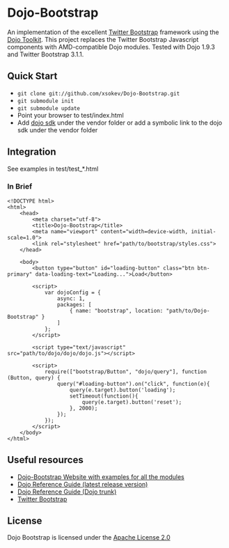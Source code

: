 # Dojo-Bootstrap

An implementation of the excellent [Twitter Bootstrap](http://twitter.github.com/bootstrap/) framework using the [Dojo Toolkit](http://dojotoolkit.org). This project replaces the Twitter Bootstrap Javascript components with AMD-compatible Dojo modules. Tested with Dojo 1.9.3 and Twitter Bootstrap 3.1.1.

## Quick Start

+ `git clone git://github.com/xsokev/Dojo-Bootstrap.git`
+ `git submodule init`
+ `git submodule update`
+ Point your browser to test/index.html
+ Add [dojo sdk](https://github.com/dojo) under the vendor folder or add a symbolic link to the dojo sdk under the vendor folder

## Integration

See examples in test/test_*.html

### In Brief

    <!DOCTYPE html>
    <html>
        <head>
            <meta charset="utf-8">
            <title>Dojo-Bootstrap</title>
            <meta name="viewport" content="width=device-width, initial-scale=1.0">
            <link rel="stylesheet" href="path/to/bootstrap/styles.css">
        </head>
    
        <body>
            <button type="button" id="loading-button" class="btn btn-primary" data-loading-text="Loading...">Load</button>
        
            <script>
                var dojoConfig = {
                    async: 1,
                    packages: [
                        { name: "bootstrap", location: "path/to/Dojo-Bootstrap" }
                    ]
                };
            </script>
        
            <script type="text/javascript" src="path/to/dojo/dojo/dojo.js"></script>
    
            <script>
                require(["bootstrap/Button", "dojo/query"], function (Button, query) {
                    query("#loading-button").on("click", function(e){
                        query(e.target).button('loading');
                        setTimeout(function(){
                            query(e.target).button('reset');
                        }, 2000);
                    });
                });
            </script>
        </body>
    </html>

## Useful resources

+ [Dojo-Bootstrap Website with examples for all the modules](http://dojobootstrap.com)
+ [Dojo Reference Guide (latest release version)](http://dojotoolkit.org/reference-guide/)
+ [Dojo Reference Guide (Dojo trunk)](http://livedocs.dojotoolkit.org/)
+ [Twitter Bootstrap](http://getbootstrap.com/)

## License

Dojo Bootstrap is licensed under the [Apache License 2.0](http://www.apache.org/licenses/LICENSE-2.0)
